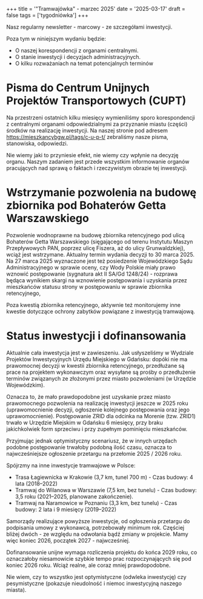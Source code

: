 +++
title = '"Tramwajówka" - marzec 2025'
date = '2025-03-17'
draft = false
tags = ['tygodniówka']
+++

Nasz regularny newsletter - marcowy - ze szczegółami inwestycji. 

<!--more-->

Poza tym w niniejszym wydaniu będzie:

* O naszej korespondencji z organami centralnymi.
* O stanie inwestycji i decyzjach administracyjnych.
* O kilku rozważaniach na temat potencjalnych terminów 

# Pisma do Centrum Unijnych Projektów Transportowych (CUPT)

Na przestrzeni ostatnich kilku miesięcy wymieniliśmy sporo korespondencji z centralnymi organami odpowiedzialnymi za przyznanie miastu (części) środków na realizację inwestycji.
Na naszej stronie pod adresem https://mieszkancybgw.pl/tags/c-u-p-t/ zebraliśmy nasze pisma, stanowiska, odpowiedzi.

Nie wiemy jaki to przyniesie efekt, nie wiemy czy wpłynie na decyzję organu. Naszym zadaniem jest przede wszystkim informowanie organów pracujących nad sprawą o faktach i rzeczywistym obrazie tej inwestycji.

# Wstrzymanie pozwolenia na budowę zbiornika pod Bohaterów Getta Warszawskiego

Pozwolenie wodnoprawne na budowę zbiornika retencyjnego pod ulicą Bohaterów Getta Warszawskiego (sięgającego od terenu Instytutu Maszyn Przepływowych PAN, poprzez ulicę Fiszera, aż do ulicy Grunwaldzkiej), wciąż jest wstrzymane. Aktualny termin wydania decyzji to 30 marca 2025.
Na 27 marca 2025 wyznaczone jest też posiedzenie Wojewódzkiego Sądu Administracyjnego w sprawie oceny, czy Wody Polskie miały prawo wznowić postępowanie (sygnatura akt II SA/Gd 1248/24) - rozprawa będąca wynikiem skargi na wznowienie postępowania i uzyskania przez mieszkańców statusu strony w postępowaniu w sprawie zbiornika retencyjnego,

Poza kwestią zbiornika retencyjnego, aktywnie też monitorujemy inne kwestie dotyczące ochrony zabytków powiązane z inwestycją tramwajową.

# Status inwestycji i dofinansowania

Aktualnie cała inwestycja jest w zawieszeniu. Jak usłyszeliśmy w Wydziale Projektów Inwestycyjnych Urzędu Miejskiego w Gdańsku: dopóki nie ma prawomocnej decyzji w kwestii zbiornika retencyjnego, przedłużane są prace na projektem wykonawczym oraz wysyłane są prośby o przedłużenie terminów związanych ze złożonymi przez miasto pozwoleniami (w Urzędzie Wojewódzkim).

Oznacza to, że mało prawdopodobne jest uzyskanie przez miasto prawomocnego pozwolenia na realizację inwestycji jeszcze w 2025 roku (uprawomocnienie decyzji, ogłoszenie kolejnego postępowania oraz jego uprawomocnienie).
Postępowanie ZRID dla odcinka na Morenie (tzw. ZRID1) trwało w Urzędzie Miejskim w Gdańsku 6 miesięcy, przy braku jakichkolwiek form sprzeciwu i przy zupełnym pominięciu mieszkańców.

Przyjmując jednak optymistyczny scenariusz, że w innych urzędach podobne postępowanie trwałoby podobną ilość czasu, oznacza to najwcześniejsze ogłoszenie przetargu na przełomie 2025 / 2026 roku.

Spójrzmy na inne inwestycje tramwajowe w Polsce:

* Trasa Łagiewnicka w Krakowie (3,7 km, tunel 700 m) - Czas budowy: 4 lata (2018–2022)
* Tramwaj do Wilanowa w Warszawie (7,5 km, bez tunelu) - Czas budowy: 3,5 roku (2021–2025, planowane zakończenie).
* Tramwaj na Naramowice w Poznaniu (3,3 km, bez tunelu) - Czas budowy: 2 lata i 9 miesięcy (2019–2022)

Samorządy realizujące powyższe inwestycje, od ogłoszenia przetargu do podpisania umowy z wykonawcą, potrzebowały minimum rok. Częściej bliżej dwóch - ze względu na odwołania bądź zmiany w projekcie. Mamy więc koniec 2026, początek 2027 - najwcześniej.

Dofinansowanie unijne wymaga rozliczenia projektu do końca 2029 roku, co oznaczałoby niesamowicie szybkie tempo prac rozpoczynających się pod koniec 2026 roku.
Wciąż realne, ale coraz mniej prawdopodobne.

Nie wiem, czy to wszystko jest optymistyczne (odwleka inwestycję) czy pesymistyczne (pokazuje nieudolność i niemoc inwestycyjną naszego miasta).